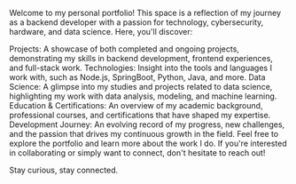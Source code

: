 
Welcome to my personal portfolio! This space is a reflection of my journey as a backend developer with a passion for technology, cybersecurity, hardware, and data science. Here, you'll discover:

Projects: A showcase of both completed and ongoing projects, demonstrating my skills in backend development, frontend experiences, and full-stack work.
Technologies: Insight into the tools and languages I work with, such as Node.js, SpringBoot, Python, Java, and more.
Data Science: A glimpse into my studies and projects related to data science, highlighting my work with data analysis, modeling, and machine learning.
Education & Certifications: An overview of my academic background, professional courses, and certifications that have shaped my expertise.
Development Journey: An evolving record of my progress, new challenges, and the passion that drives my continuous growth in the field.
Feel free to explore the portfolio and learn more about the work I do. If you're interested in collaborating or simply want to connect, don't hesitate to reach out!

Stay curious, stay connected.
